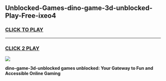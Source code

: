 
## Unblocked-Games-dino-game-3d-unblocked-Play-Free-ixeo4
<h3>
<a href="https://premium76.site?title=dino-game-3d-unblocked&ref=10A">CLICK TO PLAY</a></h3>
<hr>

<h3>
<a href="https://premium76.site?title=dino-game-3d-unblocked&ref=10A">CLICK 2 PLAY</a>
  
</h3>

<a href="https://premium76.site?title=dino-game-3d-unblocked&ref=10A"><img src="https://clearcache.store/games.png"></a>


**dino-game-3d-unblocked games unblocked: Your Gateway to Fun and Accessible Online Gaming**
